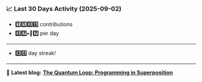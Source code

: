 <!--START_STATS-->
### 📈 Last 30 Days Activity (2025-09-02)  
- **1️⃣1️⃣3️⃣6️⃣** contributions  
- **3️⃣7️⃣•🎱7️⃣** per day
---
- **9️⃣4️⃣** day streak!
---
📝 **Latest blog:** [**The Quantum Loop: Programming in Superposition**](https://andriak.com/blog/quantum-loop)
<!--END_STATS-->
